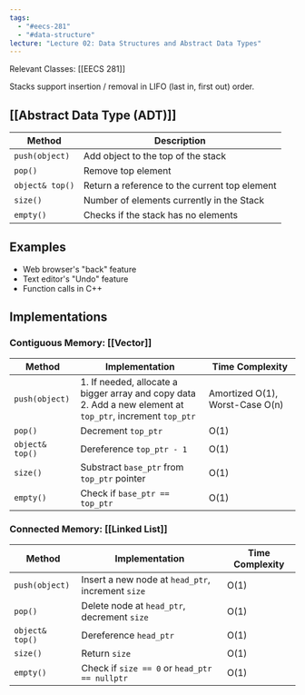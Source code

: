 ```yaml
---
tags:
  - "#eecs-281"
  - "#data-structure"
lecture: "Lecture 02: Data Structures and Abstract Data Types"
---
```

Relevant Classes: [[EECS 281]]

Stacks support insertion / removal in LIFO (last in, first out) order.

## [[Abstract Data Type (ADT)]]

| Method          | Description                                   |
| --------------- | --------------------------------------------- |
| `push(object)`  | Add object to the top of the stack            |
| `pop()`         | Remove top element                            |
| `object& top()` | Return a reference to the current top element |
| `size()`        | Number of elements currently in the Stack     |
| `empty()`       | Checks if the stack has no elements           |
## Examples
- Web browser's "back" feature
- Text editor's "Undo" feature
- Function calls in C++

## Implementations
### Contiguous Memory: [[Vector]]

| Method          | Implementation                                                                                                | Time Complexity                 |
| --------------- | ------------------------------------------------------------------------------------------------------------- | ------------------------------- |
| `push(object)`  | 1. If needed, allocate a bigger array and copy data<br>2. Add a new element at `top_ptr`, increment `top_ptr` | Amortized O(1), Worst-Case O(n) |
| `pop()`         | Decrement `top_ptr`                                                                                           | O(1)                            |
| `object& top()` | Dereference `top_ptr - 1`                                                                                     | O(1)                            |
| `size()`        | Substract `base_ptr` from `top_ptr` pointer                                                                   | O(1)                            |
| `empty()`       | Check if `base_ptr == top_ptr`                                                                                | O(1)                            |
### Connected Memory: [[Linked List]]

| Method          | Implementation                                    | Time Complexity |
| --------------- | ------------------------------------------------- | --------------- |
| `push(object)`  | Insert a new node at `head_ptr`, increment `size` | O(1)            |
| `pop()`         | Delete node at `head_ptr`, decrement `size`       | O(1)            |
| `object& top()` | Dereference `head_ptr`                            | O(1)            |
| `size()`        | Return `size`                                     | O(1)            |
| `empty()`       | Check if `size == 0` or `head_ptr == nullptr`     | O(1)            |